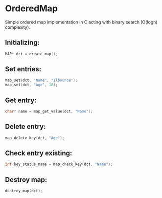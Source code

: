 # OrderedMap
Simple ordered map implementation in C acting with binary search (O(logn) complexity).

## Initializing:
```C
MAP* dct = create_map();
```
## Set entries:
```C
map_set(dct, "Name", "Ilbounce");
map_set(dct, "Age", 18);
```
## Get entry:
```C
char* name = map_get_value(dct, "Name");
```
## Delete entry:
```C
map_delete_key(dct, "Age");
```
## Check entry existing:
```C
int key_status_name = map_check_key(dct, "Name");
```
## Destroy map:
```C
destroy_map(dct);
```
